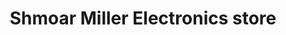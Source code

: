 ---
title: "Shmoar Miller Electronics store"
url: /east-springfield/shmoar-miller-electronics-store/
shop: electronics
---